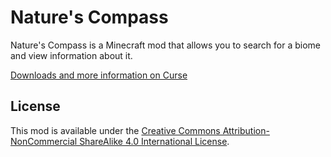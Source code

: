 # Nature's Compass

Nature's Compass is a Minecraft mod that allows you to search for a biome and view information about it.

[Downloads and more information on Curse](https://minecraft.curseforge.com/projects/natures-compass)

## License

This mod is available under the [Creative Commons Attribution-NonCommercial ShareAlike 4.0 International License](https://creativecommons.org/licenses/by-nc-sa/4.0/legalcode).